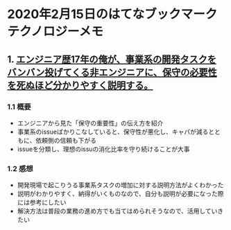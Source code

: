 # 2020年2月15日のはてなブックマークテクノロジーメモ

## 1. [エンジニア歴17年の俺が、事業系の開発タスクをバンバン投げてくる非エンジニアに、保守の必要性を死ぬほど分かりやすく説明する。](https://note.com/gonjyu/n/nd7bf3efa0728)

### 1.1 概要

- エンジニアから見た「保守の重要性」の伝え方を紹介
- 事業系のissueばかりこなしていると、保守性が悪化し、キャパが減るとともに、依頼側の信頼も下がる
- issueを分類し、理想のissuの消化比率を守り続けることが大事

### 1.2 感想

- 開発現場で起こりうる事業系タスクの増加に対する説明方法がよくわかった
- 説明がわかりやすく、納得がいくものなので、自分も説明が必要になった際には参考にしたい
- 解決方法は普段の業務の進め方でも当てはめられそうなので、活用していきたい

